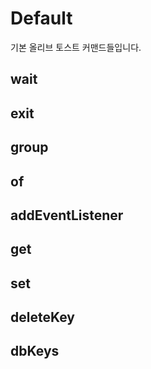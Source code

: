 # Default

기본 올리브 토스트 커맨드들입니다.

## wait


## exit


## group


## of


## addEventListener


## get


## set


## deleteKey


## dbKeys